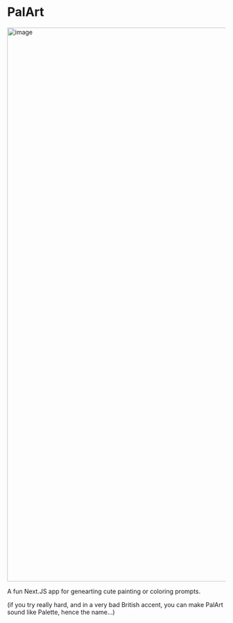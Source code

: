 # PalArt

<img width="1279" alt="image" src="https://user-images.githubusercontent.com/8213365/176076527-634f4e70-e771-496d-b8d8-0a8dc6fb597d.png">

A fun Next.JS app for genearting cute painting or coloring prompts.

(if you try really hard, and in a very bad British accent, you can make PalArt sound like Palette, hence the name...)
